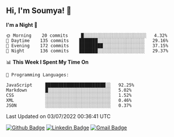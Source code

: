 ## Hi, I'm Soumya! 👋

<!--START_SECTION:waka-->
**I'm a Night 🦉** 

```text
🌞 Morning    20 commits     █░░░░░░░░░░░░░░░░░░░░░░░░   4.32% 
🌆 Daytime    135 commits    ███████░░░░░░░░░░░░░░░░░░   29.16% 
🌃 Evening    172 commits    █████████░░░░░░░░░░░░░░░░   37.15% 
🌙 Night      136 commits    ███████░░░░░░░░░░░░░░░░░░   29.37%

```


📊 **This Week I Spent My Time On** 

```text
💬 Programming Languages: 

JavaScript     ███████████████████████░░   92.25% 
Markdown       █░░░░░░░░░░░░░░░░░░░░░░░░   5.02% 
CSS            ░░░░░░░░░░░░░░░░░░░░░░░░░   1.52% 
XML            ░░░░░░░░░░░░░░░░░░░░░░░░░   0.46% 
JSON           ░░░░░░░░░░░░░░░░░░░░░░░░░   0.37%
```


 Last Updated on 03/07/2022 00:36:41 UTC
<!--END_SECTION:waka-->

[![Github Badge](https://img.shields.io/badge/-rubyruins-grey?style=for-the-badge&logo=github&logoColor=white&link=https://github.com/rubyruins/)](https://www.github.com/rubyruins/) 
[![Linkedin Badge](https://img.shields.io/badge/-Soumya%20Parekh-0072b1?style=for-the-badge&logo=Linkedin&logoColor=white&link=https://www.linkedin.com/in/Soumya-Parekh/)](https://www.linkedin.com/in/Soumya-Parekh/) 
[![Gmail Badge](https://img.shields.io/badge/-soumyaparekh.me@gmail.com-c14438?style=for-the-badge&logo=Gmail&logoColor=white&link=mailto:soumyaparekh.me@gmail.com)](mailto:soumyaparekh.me@gmail.com) 
